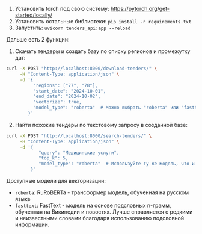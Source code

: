1. Установить torch под свою систему: https://pytorch.org/get-started/locally/
2. Установить остальные библиотеки: `pip install -r requirements.txt`
3. Запустить: `uvicorn tenders_api:app --reload`

Дальше есть 2 функции:

1. Скачать тендеры и создать базу по списку регионов и промежутку дат:
```bash
curl -X POST "http://localhost:8000/download-tenders/" \
     -H "Content-Type: application/json" \
     -d '{
          "regions": ["77", "78"],
          "start_date": "2024-10-01",
          "end_date": "2024-10-02",
          "vectorize": true,
          "model_type": "roberta"  # Можно выбрать "roberta" или "fasttext"
        }'
```

2. Найти похожие тендеры по текстовому запросу в созданной базе:
```bash
curl -X POST "http://localhost:8000/search-tenders/" \
     -H "Content-Type: application/json" \
     -d '{
            "query": "Медицинские услуги",
            "top_k": 5,
            "model_type": "roberta"  # Используйте ту же модель, что и при создании базы
         }'
```

Доступные модели для векторизации:
- `roberta`: RuRoBERTa - трансформер модель, обученная на русском языке
- `fasttext`: FastText - модель на основе подсловных n-грамм, обученная на Википедии и новостях. Лучше справляется с редкими и неизвестными словами благодаря использованию подсловной информации.



